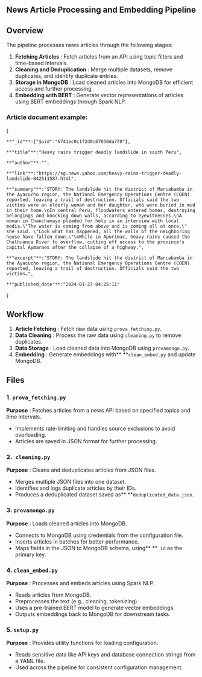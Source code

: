 ## News Article Processing and Embedding Pipeline

## Overview

The pipeline processes news articles through the following stages:

1. **Fetching Articles** : Fetch articles from an API using topic filters and time-based intervals.
2. **Cleaning and Deduplication** : Merge multiple datasets, remove duplicates, and identify duplicate entries.
3. **Storage in MongoDB** : Load cleaned articles into MongoDB for efficient access and further processing.
4. **Embedding with BERT** : Generate vector representations of articles using BERT embeddings through Spark NLP.

### Article document example:

{

    **"_id"**:{"$oid":"6741ec0c1f2d0c67050da7f0"},

    **"title"**:"Heavy rains trigger deadly landslide in south Peru",

    **"author"**:"",

    **"link"**:"https://sg.news.yahoo.com/heavy-rains-trigger-deadly-landslide-042511587.html",

    **"summary"**:"STORY: The landslide hit the district of Marcabamba in the Ayacucho region, the National Emergency Operations Centre (COEN) reported, leaving a trail of destruction. Officials said the two 				victims were an elderly woman and her daughter, who were buried in mud in their home.\nIn central Peru, floodwaters entered homes, destroying belongings and knocking down walls, according to eyewitnesses.\nA woman in Chanchamayo pleaded for help in an interview with local media.\"The water is coming from above and is coming all at once,\" she said. \"Look what has happened, all the walls of the neighboring house have fallen down.\"\nWhile in Apurimac, heavy rains caused the Chalhuanca River to overflow, cutting off access to the province's capital Aymaraes after the collapse of a highway.",

    **"excerpt"**:"STORY: The landslide hit the district of Marcabamba in the Ayacucho region, the National Emergency Operations Centre (COEN) reported, leaving a trail of destruction. Officials said the two 	victims…",

    **"published_date"**:"2024-01-27 04:25:11"

}

## Workflow

1. **Article Fetching** : Fetch raw data using  `prova_fetching.py`.
2. **Data Cleaning** : Process the raw data using  `cleaning.py` to remove duplicates.
3. **Data Storage** : Load cleaned data into MongoDB using  `provamongo.py`.
4. **Embedding** : Generate embeddings with** **`clean_embed.py` and update MongoDB.

## Files

### 1. `prova_fetching.py`

 **Purpose** : Fetches articles from a news API based on specified topics and time intervals.

* Implements rate-limiting and handles source exclusions to avoid overloading.
* Articles are saved in JSON format for further processing.

### 2.` cleaning.py`

 **Purpose** : Cleans and deduplicates articles from JSON files.

* Merges multiple JSON files into one dataset.
* Identifies and logs duplicate articles by their IDs.
* Produces a deduplicated dataset saved as** **`deduplicated_data.json`.

### 3. `provamongo.py`

 **Purpose** : Loads cleaned articles into MongoDB.

* Connects to MongoDB using credentials from the configuration file.
* Inserts articles in batches for better performance.
* Maps fields in the JSON to MongoDB schema, using** **`_id` as the primary key.

### 4. `clean_embed.py`

 **Purpose** : Processes and embeds articles using Spark NLP.

* Reads articles from MongoDB.
* Preprocesses the text (e.g., cleaning, tokenizing).
* Uses a pre-trained BERT model to generate vector embeddings.
* Outputs embeddings back to MongoDB for downstream tasks.

### 5. `setup.py`

 **Purpose** : Provides utility functions for loading configuration.

* Reads sensitive data like API keys and database connection strings from a YAML file.
* Used across the pipeline for consistent configuration management.
